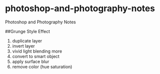 photoshop-and-photography-notes
===============================

Photoshop and Photography Notes


##Grunge Style Effect

1. duplicate layer
2. invert layer
3. vivid light blending more
4. convert to smart object
5. apply surface blur
6. remove color (hue saturation)